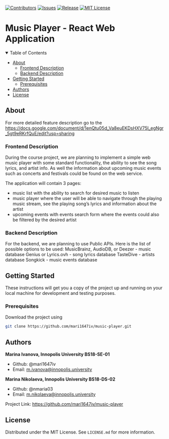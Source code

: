 [![Contributors][contributors-shield]][contributors-url]
[![Issues][issues-shield]][issues-url]
[![Release][release-shield]][release-url]
[![MIT License][license-shield]][license-url]

# Music Player - React Web Application

<!-- TABLE OF CONTENTS -->
<details open="open">
  <summary>Table of Contents</summary>
  <ul>
    <li><a href="#about">About</a>
      <ul>
        <li><a href="#frontend">Frontend Description</a></li>
        <li><a href="#backend">Backend Description</a></li>
      </ul>
    </li>
    <li><a href="#getting_started">Getting Started</a>
      <ul>
        <li><a href="#prerequisites">Prerequisites</a></li>
      </ul>
    </li>
    <li><a href="#authors">Authors</a></li>
    <li><a href="#license">License</a></li>
  </ul>
</details>

## About <a name = "about"></a>

For more detailed feature description go to the https://docs.google.com/document/d/1enQtu05d_Va8euEKDsHXV75I_egNgr_5gt9eRKrfQuE/edit?usp=sharing

### Frontend Description <a name = "frontend"></a>

During the course project, we are planning to implement a simple web music player with some standard functionality, the ability to see the song lyrics, and artist info. As well the information about upcoming music events such as concerts and festivals could be found on the web service. 

The application will contain 3 pages: 
- music list with the ability to search for desired music to listen
- music player where the user will be able to navigate through the playing music stream, see the playing song’s lyrics and information about the artist
- upcoming events with events search form where the events could also be filtered by the desired artist

### Backend Description <a name = "backend"></a>

For the backend, we are planning to use Public APIs. 
Here is the list of possible options to be used:
MusicBrainz, AudioDB, or Deezer - music database
Genius or Lyrics.ovh - song lyrics database
TasteDive - artists database 
Songkick - music events database

## Getting Started <a name = "getting_started"></a>

These instructions will get you a copy of the project up and running on your local machine for development and testing purposes. <!--See [deployment](#deployment) for notes on how to deploy the project on a live system.-->

### Prerequisites <a name = "prerequisites"></a>

Download the project using

```bash
git clone https://github.com/mari1647iv/music-player.git
```

## Authors <a name = "authors"></a>

**Marina Ivanova, Innopolis University BS18-SE-01**

- Github: @mari1647iv
- Email: m.ivanova@innopolis.university

**Marina Nikolaeva, Innopolis University BS18-DS-02**

- Github: @nmaria03
- Email: m.nikolaeva@innopolis.university

Project Link: https://github.com/mari1647iv/music-player

## License <a name = "license"></a>

Distributed under the MIT License. See `LICENSE.md` for more information.

<!-- MARKDOWN LINKS & IMAGES -->
<!-- https://www.markdownguide.org/basic-syntax/#reference-style-links -->

[contributors-shield]: https://img.shields.io/github/contributors/mari1647iv/music-player.svg?style=for-the-badge
[contributors-url]: https://github.com/mari1647iv/music-player/graphs/contributors
[issues-shield]: https://img.shields.io/github/issues/mari1647iv/music-player.svg?style=for-the-badge
[issues-url]: https://github.com/mari1647iv/music-player/issues
[license-shield]: https://img.shields.io/github/license/mari1647iv/music-player.svg?style=for-the-badge
[license-url]: https://github.com/mari1647iv/music-player/blob/main/LICENSE.md
[release-shield]: https://img.shields.io/github/v/release/mari1647iv/music-player?style=for-the-badge
[release-url]: https://github.com/mari1647iv/music-player/releases
